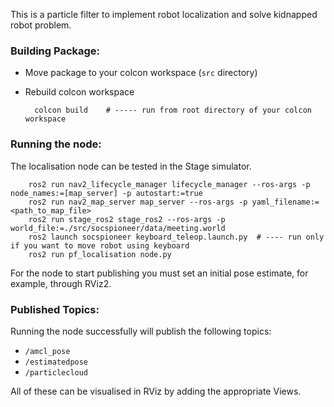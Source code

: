 This is a particle filter to implement robot localization and solve kidnapped robot problem.

### Building Package:

* Move package to your colcon workspace (`src` directory)
* Rebuild colcon workspace 
        
        colcon build    # ----- run from root directory of your colcon workspace

### Running the node:

The localisation node can be tested in the Stage simulator.

        ros2 run nav2_lifecycle_manager lifecycle_manager --ros-args -p node_names:=[map_server] -p autostart:=true
        ros2 run nav2_map_server map_server --ros-args -p yaml_filename:=<path_to_map_file>
        ros2 run stage_ros2 stage_ros2 --ros-args -p world_file:=./src/socspioneer/data/meeting.world
        ros2 launch socspioneer keyboard_teleop.launch.py  # ---- run only if you want to move robot using keyboard 
        ros2 run pf_localisation node.py    

For the node to start publishing you must set an initial pose estimate, for example, through RViz2.

### Published Topics:

Running the node successfully will publish the following topics:

* `/amcl_pose` 
* `/estimatedpose`
* `/particlecloud`

All of these can be visualised in RViz by adding the appropriate Views.
